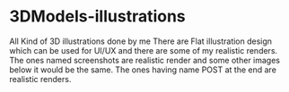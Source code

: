 # 3DModels-illustrations
All Kind of 3D illustrations done by me
There are Flat illustration design which can be used for UI/UX and there are some of my realistic renders.
The ones named screenshots are realistic render and some other images below it would be the same.
The ones having name POST at the end are realistic renders.

